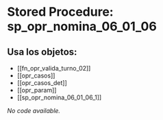 # Stored Procedure: sp_opr_nomina_06_01_06

## Usa los objetos:
- [[fn_opr_valida_turno_02]]
- [[opr_casos]]
- [[opr_casos_det]]
- [[opr_param]]
- [[sp_opr_nomina_06_01_06_1]]

*No code available.*
